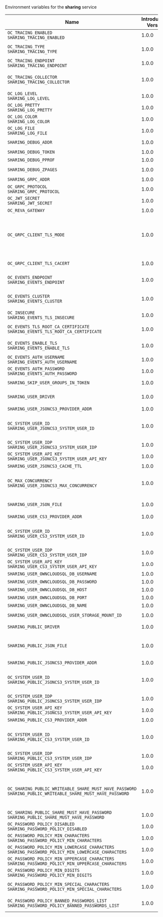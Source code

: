 Environment variables for the **sharing** service

| Name | Introduction Version | Type | Description | Default Value |
|---|---|---|---|---|
|`OC_TRACING_ENABLED`<br/>`SHARING_TRACING_ENABLED`| 1.0.0 |bool|`Activates tracing.`|false|
|`OC_TRACING_TYPE`<br/>`SHARING_TRACING_TYPE`| 1.0.0 |string|`The type of tracing. Defaults to '', which is the same as 'jaeger'. Allowed tracing types are 'jaeger' and '' as of now.`||
|`OC_TRACING_ENDPOINT`<br/>`SHARING_TRACING_ENDPOINT`| 1.0.0 |string|`The endpoint of the tracing agent.`||
|`OC_TRACING_COLLECTOR`<br/>`SHARING_TRACING_COLLECTOR`| 1.0.0 |string|`The HTTP endpoint for sending spans directly to a collector, i.e. \http://jaeger-collector:14268/api/traces. Only used if the tracing endpoint is unset.`||
|`OC_LOG_LEVEL`<br/>`SHARING_LOG_LEVEL`| 1.0.0 |string|`The log level. Valid values are: 'panic', 'fatal', 'error', 'warn', 'info', 'debug', 'trace'.`||
|`OC_LOG_PRETTY`<br/>`SHARING_LOG_PRETTY`| 1.0.0 |bool|`Activates pretty log output.`|false|
|`OC_LOG_COLOR`<br/>`SHARING_LOG_COLOR`| 1.0.0 |bool|`Activates colorized log output.`|false|
|`OC_LOG_FILE`<br/>`SHARING_LOG_FILE`| 1.0.0 |string|`The path to the log file. Activates logging to this file if set.`||
|`SHARING_DEBUG_ADDR`| 1.0.0 |string|`Bind address of the debug server, where metrics, health, config and debug endpoints will be exposed.`|127.0.0.1:9151|
|`SHARING_DEBUG_TOKEN`| 1.0.0 |string|`Token to secure the metrics endpoint.`||
|`SHARING_DEBUG_PPROF`| 1.0.0 |bool|`Enables pprof, which can be used for profiling.`|false|
|`SHARING_DEBUG_ZPAGES`| 1.0.0 |bool|`Enables zpages, which can be used for collecting and viewing in-memory traces.`|false|
|`SHARING_GRPC_ADDR`| 1.0.0 |string|`The bind address of the GRPC service.`|127.0.0.1:9150|
|`OC_GRPC_PROTOCOL`<br/>`SHARING_GRPC_PROTOCOL`| 1.0.0 |string|`The transport protocol of the GRPC service.`|tcp|
|`OC_JWT_SECRET`<br/>`SHARING_JWT_SECRET`| 1.0.0 |string|`The secret to mint and validate jwt tokens.`||
|`OC_REVA_GATEWAY`| 1.0.0 |string|`The CS3 gateway endpoint.`|eu.opencloud.api.gateway|
|`OC_GRPC_CLIENT_TLS_MODE`| 1.0.0 |string|`TLS mode for grpc connection to the go-micro based grpc services. Possible values are 'off', 'insecure' and 'on'. 'off': disables transport security for the clients. 'insecure' allows using transport security, but disables certificate verification (to be used with the autogenerated self-signed certificates). 'on' enables transport security, including server certificate verification.`||
|`OC_GRPC_CLIENT_TLS_CACERT`| 1.0.0 |string|`Path/File name for the root CA certificate (in PEM format) used to validate TLS server certificates of the go-micro based grpc services.`||
|`OC_EVENTS_ENDPOINT`<br/>`SHARING_EVENTS_ENDPOINT`| 1.0.0 |string|`The address of the event system. The event system is the message queuing service. It is used as message broker for the microservice architecture.`|127.0.0.1:9233|
|`OC_EVENTS_CLUSTER`<br/>`SHARING_EVENTS_CLUSTER`| 1.0.0 |string|`The clusterID of the event system. The event system is the message queuing service. It is used as message broker for the microservice architecture. Mandatory when using NATS as event system.`|opencloud-cluster|
|`OC_INSECURE`<br/>`SHARING_EVENTS_TLS_INSECURE`| 1.0.0 |bool|`Whether to verify the server TLS certificates.`|false|
|`OC_EVENTS_TLS_ROOT_CA_CERTIFICATE`<br/>`SHARING_EVENTS_TLS_ROOT_CA_CERTIFICATE`| 1.0.0 |string|`The root CA certificate used to validate the server's TLS certificate. If provided SHARING_EVENTS_TLS_INSECURE will be seen as false.`||
|`OC_EVENTS_ENABLE_TLS`<br/>`SHARING_EVENTS_ENABLE_TLS`| 1.0.0 |bool|`Enable TLS for the connection to the events broker. The events broker is the OpenCloud service which receives and delivers events between the services.`|false|
|`OC_EVENTS_AUTH_USERNAME`<br/>`SHARING_EVENTS_AUTH_USERNAME`| 1.0.0 |string|`Username for the events broker.`||
|`OC_EVENTS_AUTH_PASSWORD`<br/>`SHARING_EVENTS_AUTH_PASSWORD`| 1.0.0 |string|`Password for the events broker.`||
|`SHARING_SKIP_USER_GROUPS_IN_TOKEN`| 1.0.0 |bool|`Disables the loading of user's group memberships from the reva access token.`|false|
|`SHARING_USER_DRIVER`| 1.0.0 |string|`Driver to be used to persist shares. Supported values are 'jsoncs3', 'json', 'cs3' (deprecated) and 'owncloudsql'.`|jsoncs3|
|`SHARING_USER_JSONCS3_PROVIDER_ADDR`| 1.0.0 |string|`GRPC address of the STORAGE-SYSTEM service.`|eu.opencloud.api.storage-system|
|`OC_SYSTEM_USER_ID`<br/>`SHARING_USER_JSONCS3_SYSTEM_USER_ID`| 1.0.0 |string|`ID of the OpenCloud STORAGE-SYSTEM system user. Admins need to set the ID for the STORAGE-SYSTEM system user in this config option which is then used to reference the user. Any reasonable long string is possible, preferably this would be an UUIDv4 format.`||
|`OC_SYSTEM_USER_IDP`<br/>`SHARING_USER_JSONCS3_SYSTEM_USER_IDP`| 1.0.0 |string|`IDP of the OpenCloud STORAGE-SYSTEM system user.`|internal|
|`OC_SYSTEM_USER_API_KEY`<br/>`SHARING_USER_JSONCS3_SYSTEM_USER_API_KEY`| 1.0.0 |string|`API key for the STORAGE-SYSTEM system user.`||
|`SHARING_USER_JSONCS3_CACHE_TTL`| 1.0.0 |int|`TTL for the internal caches in seconds.`|0|
|`OC_MAX_CONCURRENCY`<br/>`SHARING_USER_JSONCS3_MAX_CONCURRENCY`| 1.0.0 |int|`Maximum number of concurrent go-routines. Higher values can potentially get work done faster but will also cause more load on the system. Values of 0 or below will be ignored and the default value will be used.`|1|
|`SHARING_USER_JSON_FILE`| 1.0.0 |string|`Path to the JSON file where shares will be persisted. If not defined, the root directory derives from $OC_BASE_DATA_PATH/storage.`|/home/chaser/.opencloud/storage/shares.json|
|`SHARING_USER_CS3_PROVIDER_ADDR`| 1.0.0 |string|`GRPC address of the STORAGE-SYSTEM service.`|eu.opencloud.api.storage-system|
|`OC_SYSTEM_USER_ID`<br/>`SHARING_USER_CS3_SYSTEM_USER_ID`| 1.0.0 |string|`ID of the OpenCloud STORAGE-SYSTEM system user. Admins need to set the ID for the STORAGE-SYSTEM system user in this config option which is then used to reference the user. Any reasonable long string is possible, preferably this would be an UUIDv4 format.`||
|`OC_SYSTEM_USER_IDP`<br/>`SHARING_USER_CS3_SYSTEM_USER_IDP`| 1.0.0 |string|`IDP of the OpenCloud STORAGE-SYSTEM system user.`|internal|
|`OC_SYSTEM_USER_API_KEY`<br/>`SHARING_USER_CS3_SYSTEM_USER_API_KEY`| 1.0.0 |string|`API key for the STORAGE-SYSTEM system user.`||
|`SHARING_USER_OWNCLOUDSQL_DB_USERNAME`| 1.0.0 |string|`Username for the database.`|owncloud|
|`SHARING_USER_OWNCLOUDSQL_DB_PASSWORD`| 1.0.0 |string|`Password for the database.`||
|`SHARING_USER_OWNCLOUDSQL_DB_HOST`| 1.0.0 |string|`Hostname or IP of the database server.`|mysql|
|`SHARING_USER_OWNCLOUDSQL_DB_PORT`| 1.0.0 |int|`Port that the database server is listening on.`|3306|
|`SHARING_USER_OWNCLOUDSQL_DB_NAME`| 1.0.0 |string|`Name of the database to be used.`|owncloud|
|`SHARING_USER_OWNCLOUDSQL_USER_STORAGE_MOUNT_ID`| 1.0.0 |string|`Mount ID of the ownCloudSQL users storage for mapping ownCloud 10 shares.`||
|`SHARING_PUBLIC_DRIVER`| 1.0.0 |string|`Driver to be used to persist public shares. Supported values are 'jsoncs3', 'json' and 'cs3' (deprecated).`|jsoncs3|
|`SHARING_PUBLIC_JSON_FILE`| 1.0.0 |string|`Path to the JSON file where public share meta-data will be stored. This JSON file contains the information about public shares that have been created. If not defined, the root directory derives from $OC_BASE_DATA_PATH/storage.`|/home/chaser/.opencloud/storage/publicshares.json|
|`SHARING_PUBLIC_JSONCS3_PROVIDER_ADDR`| 1.0.0 |string|`GRPC address of the STORAGE-SYSTEM service.`|eu.opencloud.api.storage-system|
|`OC_SYSTEM_USER_ID`<br/>`SHARING_PUBLIC_JSONCS3_SYSTEM_USER_ID`| 1.0.0 |string|`ID of the OpenCloud STORAGE-SYSTEM system user. Admins need to set the ID for the STORAGE-SYSTEM system user in this config option which is then used to reference the user. Any reasonable long string is possible, preferably this would be an UUIDv4 format.`||
|`OC_SYSTEM_USER_IDP`<br/>`SHARING_PUBLIC_JSONCS3_SYSTEM_USER_IDP`| 1.0.0 |string|`IDP of the OpenCloud STORAGE-SYSTEM system user.`|internal|
|`OC_SYSTEM_USER_API_KEY`<br/>`SHARING_PUBLIC_JSONCS3_SYSTEM_USER_API_KEY`| 1.0.0 |string|`API key for the STORAGE-SYSTEM system user.`||
|`SHARING_PUBLIC_CS3_PROVIDER_ADDR`| 1.0.0 |string|`GRPC address of the STORAGE-SYSTEM service.`|eu.opencloud.api.storage-system|
|`OC_SYSTEM_USER_ID`<br/>`SHARING_PUBLIC_CS3_SYSTEM_USER_ID`| 1.0.0 |string|`ID of the OpenCloud STORAGE-SYSTEM system user. Admins need to set the ID for the STORAGE-SYSTEM system user in this config option which is then used to reference the user. Any reasonable long string is possible, preferably this would be an UUIDv4 format.`||
|`OC_SYSTEM_USER_IDP`<br/>`SHARING_PUBLIC_CS3_SYSTEM_USER_IDP`| 1.0.0 |string|`IDP of the OpenCloud STORAGE-SYSTEM system user.`|internal|
|`OC_SYSTEM_USER_API_KEY`<br/>`SHARING_PUBLIC_CS3_SYSTEM_USER_API_KEY`| 1.0.0 |string|`API key for the STORAGE-SYSTEM system user.`||
|`OC_SHARING_PUBLIC_WRITEABLE_SHARE_MUST_HAVE_PASSWORD`<br/>`SHARING_PUBLIC_WRITEABLE_SHARE_MUST_HAVE_PASSWORD`| 1.0.0 |bool|`Set this to true if you want to enforce passwords on Uploader, Editor or Contributor shares. If not using the global OC_SHARING_PUBLIC_WRITEABLE_SHARE_MUST_HAVE_PASSWORD, you must define the FRONTEND_OCS_PUBLIC_WRITEABLE_SHARE_MUST_HAVE_PASSWORD (deprecated) in the frontend service.`|false|
|`OC_SHARING_PUBLIC_SHARE_MUST_HAVE_PASSWORD`<br/>`SHARING_PUBLIC_SHARE_MUST_HAVE_PASSWORD`| 1.0.0 |bool|`Set this to true if you want to enforce passwords on all public shares.`|true|
|`OC_PASSWORD_POLICY_DISABLED`<br/>`SHARING_PASSWORD_POLICY_DISABLED`| 1.0.0 |bool|`Disable the password policy. Defaults to false if not set.`|false|
|`OC_PASSWORD_POLICY_MIN_CHARACTERS`<br/>`SHARING_PASSWORD_POLICY_MIN_CHARACTERS`| 1.0.0 |int|`Define the minimum password length. Defaults to 8 if not set.`|8|
|`OC_PASSWORD_POLICY_MIN_LOWERCASE_CHARACTERS`<br/>`SHARING_PASSWORD_POLICY_MIN_LOWERCASE_CHARACTERS`| 1.0.0 |int|`Define the minimum number of uppercase letters. Defaults to 1 if not set.`|1|
|`OC_PASSWORD_POLICY_MIN_UPPERCASE_CHARACTERS`<br/>`SHARING_PASSWORD_POLICY_MIN_UPPERCASE_CHARACTERS`| 1.0.0 |int|`Define the minimum number of lowercase letters. Defaults to 1 if not set.`|1|
|`OC_PASSWORD_POLICY_MIN_DIGITS`<br/>`SHARING_PASSWORD_POLICY_MIN_DIGITS`| 1.0.0 |int|`Define the minimum number of digits. Defaults to 1 if not set.`|1|
|`OC_PASSWORD_POLICY_MIN_SPECIAL_CHARACTERS`<br/>`SHARING_PASSWORD_POLICY_MIN_SPECIAL_CHARACTERS`| 1.0.0 |int|`Define the minimum number of characters from the special characters list to be present. Defaults to 1 if not set.`|1|
|`OC_PASSWORD_POLICY_BANNED_PASSWORDS_LIST`<br/>`SHARING_PASSWORD_POLICY_BANNED_PASSWORDS_LIST`| 1.0.0 |string|`Path to the 'banned passwords list' file. This only impacts public link password validation. See the documentation for more details.`||
